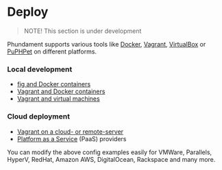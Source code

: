 Deploy
======

> NOTE! This section is under development

Phundament supports various tools like [Docker](https://www.docker.com), [Vagrant](https://www.vagrantup.com), [VirtualBox](https://www.virtualbox.org) or [PuPHPet](https://puphpet.com) on different platforms.

### Local development

 - [fig and Docker containers](51-fig.md)
 - [Vagrant and Docker containers](51-vagrant-docker.md)
 - [Vagrant and virtual machines](51-vagrant.md)

### Cloud deployment
 
 - [Vagrant on a cloud- or remote-server](51-vagrant-cloud.md)
 - [Platform as a Service](52-paas.md) (PaaS) providers

You can modify the above config examples easily for VMWare, Parallels, HyperV, RedHat, Amazon AWS, DigitalOcean, Rackspace and many more.
